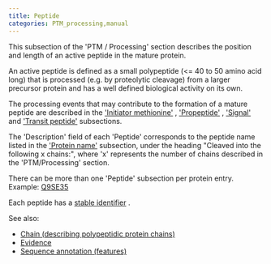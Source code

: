 ```yaml
---
title: Peptide
categories: PTM_processing,manual
---
```


This subsection of the 'PTM / Processing' section describes the position and length of an active peptide in the mature protein.

An active peptide is defined as a small polypeptide (&lt;= 40 to 50 amino acid long) that is processed (e.g. by proteolytic cleavage) from a larger precursor protein and has a well defined biological activity on its own.

The processing events that may contribute to the formation of a mature peptide are described in the ['Initiator methionine'](http://www.uniprot.org/manual/init_met) , ['Propeptide'](http://www.uniprot.org/manual/propep) , ['Signal'](http://www.uniprot.org/manual/signal) and ['Transit peptide'](http://www.uniprot.org/manual/transit) subsections.

The 'Description' field of each 'Peptide' corresponds to the peptide name listed in the ['Protein name'](http://www.uniprot.org/manual/protein%5Fname) subsection, under the heading "Cleaved into the following x chains:", where 'x' represents the number of chains described in the 'PTM/Processing' section.

There can be more than one 'Peptide' subsection per protein entry.  
Example: [Q9SE35](http://www.uniprot.org/uniprotkb/Q9SE35#ptm%5Fprocessing)

Each peptide has a [stable identifier](http://www.uniprot.org/help/sequence%5Fannotation#annotation%5Fid) .

See also:

-   [Chain (describing polypeptidic protein chains)](http://www.uniprot.org/manual/chain)
-   [Evidence](http://www.uniprot.org/help/evidences)
-   [Sequence annotation (features)](http://www.uniprot.org/help/sequence%5Fannotation)

